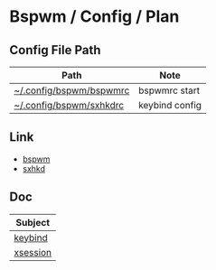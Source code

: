 
# Bspwm / Config / Plan


## Config File Path

| Path | Note |
| --- | --- |
| [~/.config/bspwm/bspwmrc](https://github.com/samwhelp/note-about-bspwm/blob/gh-pages/_demo/config/bspwm-config/plan/config/bspwm/bspwmrc) | bspwmrc start |
| [~/.config/bspwm/sxhkdrc](https://github.com/samwhelp/note-about-bspwm/blob/gh-pages/_demo/config/bspwm-config/plan/config/bspwm/sxhkdrc) | keybind config |


## Link

* [bspwm](https://github.com/baskerville/bspwm)
* [sxhkd](https://github.com/baskerville/sxhkd)


## Doc

| Subject |
| --- |
| [keybind](config/bspwm/share/doc/spec-keybind.md) |
| [xsession](config/bspwm/share/doc/spec-xsession.md) |
